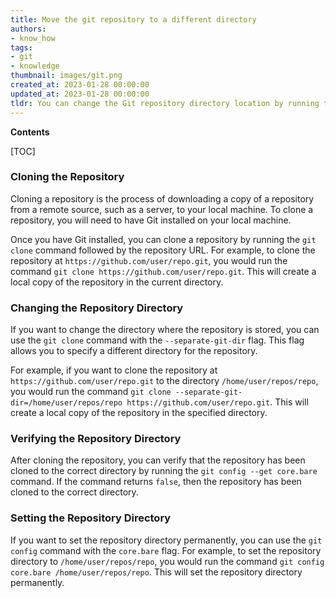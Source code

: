 ```yaml
---
title: Move the git repository to a different directory
authors:
- know_how
tags:
- git
- knowledge
thumbnail: images/git.png
created_at: 2023-01-28 00:00:00
updated_at: 2023-01-28 00:00:00
tldr: You can change the Git repository directory location by running the `git config --local core.worktree` command.
---
```


**Contents**

[TOC]

### Cloning the Repository

Cloning a repository is the process of downloading a copy of a repository from a remote source, such as a server, to your local machine. To clone a repository, you will need to have Git installed on your local machine.

Once you have Git installed, you can clone a repository by running the `git clone` command followed by the repository URL. For example, to clone the repository at `https://github.com/user/repo.git`, you would run the command `git clone https://github.com/user/repo.git`. This will create a local copy of the repository in the current directory.

### Changing the Repository Directory

If you want to change the directory where the repository is stored, you can use the `git clone` command with the `--separate-git-dir` flag. This flag allows you to specify a different directory for the repository.

For example, if you want to clone the repository at `https://github.com/user/repo.git` to the directory `/home/user/repos/repo`, you would run the command `git clone --separate-git-dir=/home/user/repos/repo https://github.com/user/repo.git`. This will create a local copy of the repository in the specified directory.

### Verifying the Repository Directory

After cloning the repository, you can verify that the repository has been cloned to the correct directory by running the `git config --get core.bare` command. If the command returns `false`, then the repository has been cloned to the correct directory.

### Setting the Repository Directory

If you want to set the repository directory permanently, you can use the `git config` command with the `core.bare` flag. For example, to set the repository directory to `/home/user/repos/repo`, you would run the command `git config core.bare /home/user/repos/repo`. This will set the repository directory permanently.
